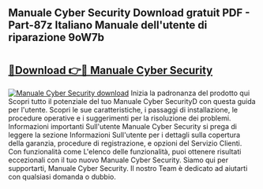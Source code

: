 ## Manuale Cyber Security Download gratuit PDF - Part-87z Italiano Manuale dell'utente di riparazione 9oW7b

# <h2><a href="http://df9gmrd.blite.top/?on=Manuale+Cyber+Security">🔗Download 👉🔴 Manuale Cyber Security</a></h2>

[![Manuale Cyber Security download](https://i.imgur.com/lujVjoI.png)](http://df9gmrd.blite.top/?on=Manuale+Cyber+Security)
Inizia la padronanza del prodotto qui Scopri tutto il potenziale del tuo Manuale Cyber SecurityD con questa guida per l'utente. Scopri le sue caratteristiche, i passaggi di installazione, le procedure operative e i suggerimenti per la risoluzione dei problemi. Informazioni importanti Sull'utente Manuale Cyber Security si prega di leggere la sezione Informazioni Sull'utente per i dettagli sulla copertura della garanzia, procedure di registrazione, e opzioni del Servizio Clienti. Con funzionalità come L'elenco delle funzionalità, puoi ottenere risultati eccezionali con il tuo nuovo Manuale Cyber Security. Siamo qui per supportarti, Manuale Cyber Security. Il nostro Team è dedicato ad aiutarti con qualsiasi domanda o dubbio.
